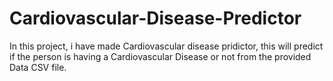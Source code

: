 # Cardiovascular-Disease-Predictor
In this project, i have made Cardiovascular disease pridictor, this will predict if the person is having a Cardiovascular Disease or not from the provided Data CSV file.

